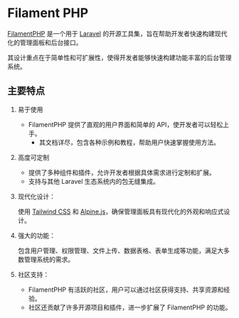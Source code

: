 # Filament PHP

[FilamentPHP](https://filamentphp.com/docs/) 是一个用于 [Laravel](https://laravel.com/docs) 的开源工具集，旨在帮助开发者快速构建现代化的管理面板和后台接口。

其设计重点在于简单性和可扩展性，使得开发者能够快速构建功能丰富的后台管理系统。

## 主要特点


1. 易于使用

   - FilamentPHP 提供了直观的用户界面和简单的 API，使开发者可以轻松上手。
     - 其文档详尽，包含各种示例和教程，帮助用户快速掌握使用方法。

2. 高度可定制

   - 提供了多种组件和插件，允许开发者根据具体需求进行定制和扩展。
   - 支持与其他 Laravel 生态系统内的包无缝集成。

3. 现代化设计：

    使用 [Tailwind CSS](https://tailwindcss.com/docs) 和 [Alpine.js](https://alpinejs.dev/start-here)，确保管理面板具有现代化的外观和响应式设计。

4. 强大的功能：

    包含用户管理、权限管理、文件上传、数据表格、表单生成等功能，满足大多数管理系统的需求。

5. 社区支持：

   - FilamentPHP 有活跃的社区，用户可以通过社区获得支持、共享资源和经验。
   - 社区还贡献了许多开源项目和插件，进一步扩展了 FilamentPHP 的功能。
